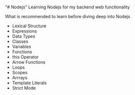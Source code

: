"# Nodejs" 
Learning Nodejs for my backend web functionality

What is recommended to learn before diving deep into Nodejs
- Lexical Structure
- Expressions
- Data Types
- Classes
- Variables
- Functions
- this Operator
- Arrow Functions
- Loops
- Scopes
- Arrrays
- Template Literals
- Strict Mode

